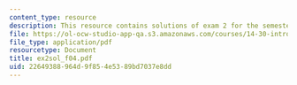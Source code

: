 ```yaml
---
content_type: resource
description: This resource contains solutions of exam 2 for the semester, fall 2004.
file: https://ol-ocw-studio-app-qa.s3.amazonaws.com/courses/14-30-introduction-to-statistical-method-in-economics-spring-2006/22649388964d9f854e5389bd7037e8dd_ex2sol_f04.pdf
file_type: application/pdf
resourcetype: Document
title: ex2sol_f04.pdf
uid: 22649388-964d-9f85-4e53-89bd7037e8dd
---
```

